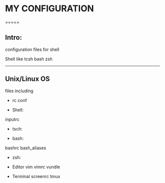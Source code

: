 # MY CONFIGURATION

=====

## Intro:

configuration files for shell

Shell like tcsh bash zsh

-----

## Unix/Linux OS 

files including

* rc conf

- Shell:

inputrc

- tsch:

- bash:

bashrc
bash_aliases

- zsh:

* Editor
vim
vimrc
vundle

* Terminal
screenrc
tmux

